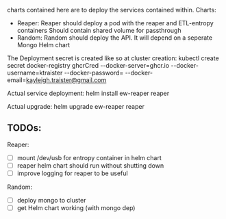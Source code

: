charts contained here are to deploy the services contained within. 
Charts:
  - Reaper:
      Reaper should deploy a pod with the reaper and ETL-entropy containers
      Should contain shared volume for passthrough
  - Random:
      Random should deploy the API. It will depend on a seperate Mongo Helm chart

The Deployment secret is created like so at cluster creation:
kubectl create secret docker-registry ghcrCred --docker-server=ghcr.io --docker-username=ktraister --docker-password=<your-pword> --docker-email=kayleigh.traister@gmail.com

Actual service deployment:
helm install ew-reaper reaper

Actual upgrade:
helm upgrade ew-reaper reaper

TODOs:
------------------
Reaper:
- [ ] mount /dev/usb for entropy container in helm chart
- [ ] reaper helm chart should run without shutting down
- [ ] improve logging for reaper to be useful

Random:
- [ ] deploy mongo to cluster
- [ ] get Helm chart working (with mongo dep)
